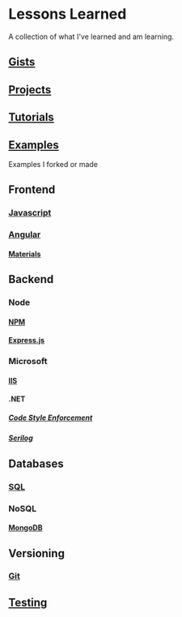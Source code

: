# Lessons Learned

A collection of what I've learned and am learning.

## [Gists](https://github.com/FrisoDenijs/lessons-learned/blob/master/Gists.md)
## [Projects](https://github.com/FrisoDenijs/lessons-learned/blob/master/Projects.md)
## [Tutorials](https://github.com/FrisoDenijs/lessons-learned/blob/master/tutorials.md)
## [Examples](https://github.com/frisos-examples)
Examples I forked or made

## Frontend
### [Javascript](https://github.com/FrisoDenijs/lessons-learned/blob/master/javascript.md)
### [Angular](https://github.com/FrisoDenijs/lessons-learned/blob/master/angular.md)
#### [Materials](https://github.com/FrisoDenijs/lessons-learned/blob/master/angular-materials.md)

## Backend
### Node
#### [NPM](https://github.com/FrisoDenijs/lessons-learned/blob/master/npm.md)
#### [Express.js](https://github.com/FrisoDenijs/lessons-learned/blob/master/expressjs.md)

### Microsoft
#### [IIS](https://github.com/FrisoDenijs/lessons-learned/blob/master/IIS.md)
#### .NET
##### [Code Style Enforcement](https://github.com/FrisoDenijs/lessons-learned/blob/master/dotnet_codestyle_enforcement.md)
##### [Serilog](https://github.com/FrisoDenijs/lessons-learned/blob/master/Serilog.md)

## Databases
### [SQL](https://github.com/FrisoDenijs/lessons-learned/blob/master/SQL.md)
### NoSQL
#### [MongoDB](https://github.com/FrisoDenijs/lessons-learned/blob/master/mongodb.md)

## Versioning
### [Git](https://github.com/FrisoDenijs/lessons-learned/blob/master/git.md)

## [Testing](https://github.com/FrisoDenijs/lessons-learned/blob/master/Testing.md)
